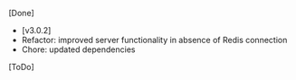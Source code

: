 [Done]

- [v3.0.2]
- Refactor: improved server functionality in absence of Redis connection
- Chore: updated dependencies

[ToDo]
